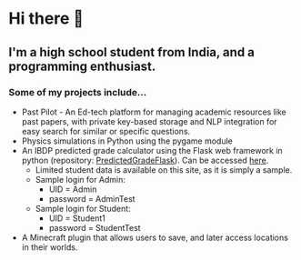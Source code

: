 # Hi there 👋
## I'm a high school student from India, and a programming enthusiast. 
### Some of my projects include...
  - Past Pilot - An Ed-tech platform for managing academic resources like past papers, with private key-based storage and NLP integration for easy search for similar or specific questions.
  - Physics simulations in Python using the pygame module
  - An IBDP predicted grade calculator using the Flask web framework in python (repository: [PredictedGradeFlask](https://github.com/samkas125/PredictedGradeFlask)). Can be accessed [here](https://predictedgradetest.pythonanywhere.com).
    - Limited student data is available on this site, as it is simply a sample. 
    - Sample login for Admin:
      - UID = Admin
      - password = AdminTest
    - Sample login for Student:
      - UID = Student1
      - password = StudentTest
  - A Minecraft plugin that allows users to save, and later access locations in their worlds.

<!--
**samkas125/samkas125** is a ✨ _special_ ✨ repository because its `README.md` (this file) appears on your GitHub profile.

Here are some ideas to get you started:

- 🔭 I’m currently working on ...
- 🌱 I’m currently learning ...
- 👯 I’m looking to collaborate on ...
- 🤔 I’m looking for help with ...
- 💬 Ask me about ...
- 📫 How to reach me: ...
- 😄 Pronouns: ...
- ⚡ Fun fact: ...
-->
